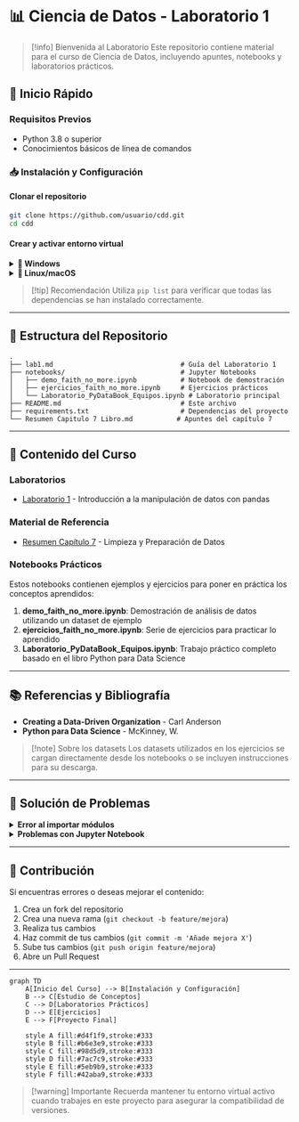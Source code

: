 # 📊 Ciencia de Datos - Laboratorio 1

> [!info] Bienvenida al Laboratorio
> Este repositorio contiene material para el curso de Ciencia de Datos, incluyendo apuntes, notebooks y laboratorios prácticos.

## 🚀 Inicio Rápido

### Requisitos Previos
- Python 3.8 o superior
- Conocimientos básicos de línea de comandos

### 📥 Instalación y Configuración

#### Clonar el repositorio
```bash
git clone https://github.com/usuario/cdd.git 
cd cdd
```

#### Crear y activar entorno virtual

<details>
<summary><b>📂 Windows</b></summary>

```powershell
# Crear entorno virtual
python -m venv venv

# Activar entorno
.\venv\Scripts\activate

# Instalar dependencias
pip install -r requirements.txt
```
</details>

<details>
<summary><b>🐧 Linux/macOS</b></summary>

```bash
# Crear entorno virtual
python3 -m venv venv

# Activar entorno
source venv/bin/activate

# Instalar dependencias
pip install -r requirements.txt
```
</details>

> [!tip] Recomendación
> Utiliza `pip list` para verificar que todas las dependencias se han instalado correctamente.

---

## 📁 Estructura del Repositorio

```
.
├── lab1.md                                # Guía del Laboratorio 1
├── notebooks/                             # Jupyter Notebooks
│   ├── demo_faith_no_more.ipynb           # Notebook de demostración
│   ├── ejercicios_faith_no_more.ipynb     # Ejercicios prácticos
│   └── Laboratorio_PyDataBook_Equipos.ipynb # Laboratorio principal
├── README.md                              # Este archivo
├── requirements.txt                       # Dependencias del proyecto
└── Resumen Capitulo 7 Libro.md           # Apuntes del capítulo 7
```

---

## 📝 Contenido del Curso

### Laboratorios
- [Laboratorio 1](lab1.md) - Introducción a la manipulación de datos con pandas

### Material de Referencia
- [Resumen Capítulo 7](Resumen%20Capitulo%207%20Libro.md) - Limpieza y Preparación de Datos

### Notebooks Prácticos
Estos notebooks contienen ejemplos y ejercicios para poner en práctica los conceptos aprendidos:

1. **demo_faith_no_more.ipynb**: Demostración de análisis de datos utilizando un dataset de ejemplo
2. **ejercicios_faith_no_more.ipynb**: Serie de ejercicios para practicar lo aprendido
3. **Laboratorio_PyDataBook_Equipos.ipynb**: Trabajo práctico completo basado en el libro Python para Data Science

---

## 📚 Referencias y Bibliografía

- **Creating a Data-Driven Organization** - Carl Anderson
- **Python para Data Science** - McKinney, W.

> [!note] Sobre los datasets
> Los datasets utilizados en los ejercicios se cargan directamente desde los notebooks o se incluyen instrucciones para su descarga.

---

## 🔧 Solución de Problemas

<details>
<summary><b>Error al importar módulos</b></summary>

Verifica que:
1. Tu entorno virtual esté activado
2. Todas las dependencias estén instaladas correctamente
3. Estés ejecutando el código desde la carpeta raíz del proyecto

Si persisten los problemas, intenta reinstalar las dependencias:
```
pip install --force-reinstall -r requirements.txt
```
</details>

<details>
<summary><b>Problemas con Jupyter Notebook</b></summary>

Si Jupyter no se inicia correctamente:

```bash
# Verifica que jupyter esté instalado
pip show jupyter

# Instalación manual si es necesario
pip install jupyter

# Iniciar jupyter notebook
jupyter notebook
```
</details>

---

## 🤝 Contribución

Si encuentras errores o deseas mejorar el contenido:

1. Crea un fork del repositorio
2. Crea una nueva rama (`git checkout -b feature/mejora`)
3. Realiza tus cambios
4. Haz commit de tus cambios (`git commit -m 'Añade mejora X'`)
5. Sube tus cambios (`git push origin feature/mejora`)
6. Abre un Pull Request

---

```mermaid
graph TD
    A[Inicio del Curso] --> B[Instalación y Configuración]
    B --> C[Estudio de Conceptos]
    C --> D[Laboratorios Prácticos]
    D --> E[Ejercicios]
    E --> F[Proyecto Final]
    
    style A fill:#d4f1f9,stroke:#333
    style B fill:#b6e3e9,stroke:#333
    style C fill:#98d5d9,stroke:#333
    style D fill:#7ac7c9,stroke:#333
    style E fill:#5eb9b9,stroke:#333
    style F fill:#42aba9,stroke:#333
```

> [!warning] Importante
> Recuerda mantener tu entorno virtual activo cuando trabajes en este proyecto para asegurar la compatibilidad de versiones.
